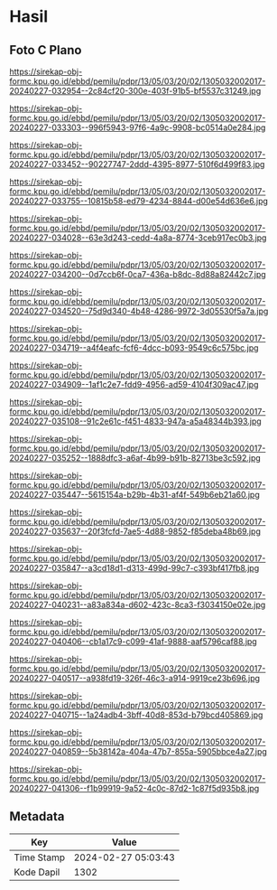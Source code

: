 # Hasil

## Foto C Plano

https://sirekap-obj-formc.kpu.go.id/ebbd/pemilu/pdpr/13/05/03/20/02/1305032002017-20240227-032954--2c84cf20-300e-403f-91b5-bf5537c31249.jpg

https://sirekap-obj-formc.kpu.go.id/ebbd/pemilu/pdpr/13/05/03/20/02/1305032002017-20240227-033303--996f5943-97f6-4a9c-9908-bc0514a0e284.jpg

https://sirekap-obj-formc.kpu.go.id/ebbd/pemilu/pdpr/13/05/03/20/02/1305032002017-20240227-033452--90227747-2ddd-4395-8977-510f6d499f83.jpg

https://sirekap-obj-formc.kpu.go.id/ebbd/pemilu/pdpr/13/05/03/20/02/1305032002017-20240227-033755--10815b58-ed79-4234-8844-d00e54d636e6.jpg

https://sirekap-obj-formc.kpu.go.id/ebbd/pemilu/pdpr/13/05/03/20/02/1305032002017-20240227-034028--63e3d243-cedd-4a8a-8774-3ceb917ec0b3.jpg

https://sirekap-obj-formc.kpu.go.id/ebbd/pemilu/pdpr/13/05/03/20/02/1305032002017-20240227-034200--0d7ccb6f-0ca7-436a-b8dc-8d88a82442c7.jpg

https://sirekap-obj-formc.kpu.go.id/ebbd/pemilu/pdpr/13/05/03/20/02/1305032002017-20240227-034520--75d9d340-4b48-4286-9972-3d05530f5a7a.jpg

https://sirekap-obj-formc.kpu.go.id/ebbd/pemilu/pdpr/13/05/03/20/02/1305032002017-20240227-034719--a4f4eafc-fcf6-4dcc-b093-9549c6c575bc.jpg

https://sirekap-obj-formc.kpu.go.id/ebbd/pemilu/pdpr/13/05/03/20/02/1305032002017-20240227-034909--1af1c2e7-fdd9-4956-ad59-4104f309ac47.jpg

https://sirekap-obj-formc.kpu.go.id/ebbd/pemilu/pdpr/13/05/03/20/02/1305032002017-20240227-035108--91c2e61c-f451-4833-947a-a5a48344b393.jpg

https://sirekap-obj-formc.kpu.go.id/ebbd/pemilu/pdpr/13/05/03/20/02/1305032002017-20240227-035252--1888dfc3-a6af-4b99-b91b-82713be3c592.jpg

https://sirekap-obj-formc.kpu.go.id/ebbd/pemilu/pdpr/13/05/03/20/02/1305032002017-20240227-035447--5615154a-b29b-4b31-af4f-549b6eb21a60.jpg

https://sirekap-obj-formc.kpu.go.id/ebbd/pemilu/pdpr/13/05/03/20/02/1305032002017-20240227-035637--20f3fcfd-7ae5-4d88-9852-f85deba48b69.jpg

https://sirekap-obj-formc.kpu.go.id/ebbd/pemilu/pdpr/13/05/03/20/02/1305032002017-20240227-035847--a3cd18d1-d313-499d-99c7-c393bf417fb8.jpg

https://sirekap-obj-formc.kpu.go.id/ebbd/pemilu/pdpr/13/05/03/20/02/1305032002017-20240227-040231--a83a834a-d602-423c-8ca3-f3034150e02e.jpg

https://sirekap-obj-formc.kpu.go.id/ebbd/pemilu/pdpr/13/05/03/20/02/1305032002017-20240227-040406--cb1a17c9-c099-41af-9888-aaf5796caf88.jpg

https://sirekap-obj-formc.kpu.go.id/ebbd/pemilu/pdpr/13/05/03/20/02/1305032002017-20240227-040517--a938fd19-326f-46c3-a914-9919ce23b696.jpg

https://sirekap-obj-formc.kpu.go.id/ebbd/pemilu/pdpr/13/05/03/20/02/1305032002017-20240227-040715--1a24adb4-3bff-40d8-853d-b79bcd405869.jpg

https://sirekap-obj-formc.kpu.go.id/ebbd/pemilu/pdpr/13/05/03/20/02/1305032002017-20240227-040859--5b38142a-404a-47b7-855a-5905bbce4a27.jpg

https://sirekap-obj-formc.kpu.go.id/ebbd/pemilu/pdpr/13/05/03/20/02/1305032002017-20240227-041306--f1b99919-9a52-4c0c-87d2-1c87f5d935b8.jpg


## Metadata

| Key        | Value               |
| ---------- | ------------------- |
| Time Stamp | 2024-02-27 05:03:43 |
| Kode Dapil | 1302                |




